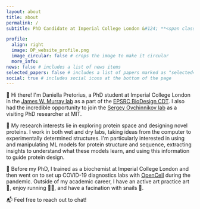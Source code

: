 ```yaml
---
layout: about
title: about
permalink: /
subtitle: PhD Candidate at Imperial College London &#124; **<span class="highlighted-text">Protein design</span>** &#124; **<span class="highlighted-text">Biochemistry</span>** &#124; **<span class="highlighted-text">AI interpretability</span>**

profile:
  align: right
  image: DP_website_profile.png
  image_circular: false # crops the image to make it circular
  more_info: 
news: false # includes a list of news items
selected_papers: false # includes a list of papers marked as "selected={true}"
social: true # includes social icons at the bottom of the page
---
```


🌟 Hi there! I'm Daniella Pretorius, a PhD student at Imperial College London in the [James W. Murray lab](https://profiles.imperial.ac.uk/j.w.murray/about) as a part of the [EPSRC BioDesign CDT](https://www.imperial.ac.uk/synthetic-biology/cdt-biodesign-engineering/). I also had the incredible opportunity to join the [Sergey Ovchinnikov lab](https://www.solab.org/home) as a visiting PhD researcher at MIT.

🔬 My research interests lie in exploring protein space and designing novel proteins. I work in both wet and dry labs, taking ideas from the computer to experimentally determined structures. I'm particularly interested in using and manipulating ML models for protein structure and sequence, extracting insights to understand what these models learn, and using this information to guide protein design.

🧬 Before my PhD, I trained as a biochemist at Imperial College London and then went on to set up COVID-19 diagnostics labs with [OpenCell](https://www.opencell.bio/) during the pandemic. Outside of my academic career, I have an active art practice art 🎨, enjoy running 🏃‍♀️, and have a facination with snails 🐌. 

📬 Feel free to reach out to chat!


